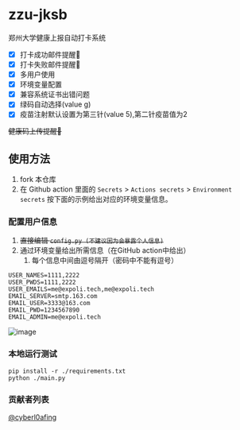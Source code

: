 # zzu-jksb

郑州大学健康上报自动打卡系统

- [X] 打卡成功邮件提醒🔔
- [X] 打卡失败邮件提醒🔔
- [X] 多用户使用
- [X] 环境变量配置
- [X] 兼容系统证书出错问题
- [X] 绿码自动选择(value g)
- [x] 疫苗注射默认设置为第三针(value 5),第二针疫苗值为2

~~健康码上传提醒🔔~~

## 使用方法

1. fork 本仓库
2. 在 Github action 里面的 `Secrets` > `Actions secrets` > `Environment secrets` 按下面的示例给出对应的环境变量信息。

### 配置用户信息

1. ~~直接编辑 `config.py (不建议因为会暴露个人信息)`~~
2. 通过环境变量给出所需信息（在GitHub action中给出）
   1. 每个信息中间由逗号隔开（密码中不能有逗号）

```text
USER_NAMES=1111,2222
USER_PWDS=1111,2222
USER_EMAILS=me@expoli.tech,me@expoli.tech
EMAIL_SERVER=smtp.163.com
EMAIL_USER=3333@163.com
EMAIL_PWD=1234567890
EMAIL_ADMIN=me@expoli.tech
```
![image](https://user-images.githubusercontent.com/31023767/143683369-f4e0b750-ce9d-46a3-95d6-9e2e39cb122e.png)


### 本地运行测试

```shell
pip install -r ./requirements.txt
python ./main.py
```

### 贡献者列表

[@cyberl0afing](https://github.com/cyberl0afing)
